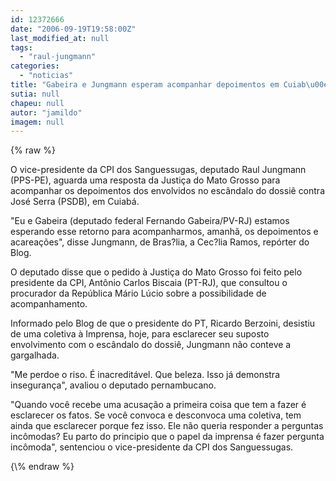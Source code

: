 ```yaml
---
id: 12372666
date: "2006-09-19T19:58:00Z"
last_modified_at: null
tags:
  - "raul-jungmann"
categories:
  - "noticias"
title: "Gabeira e Jungmann esperam acompanhar depoimentos em Cuiab\u00e1"
sutia: null
chapeu: null
autor: "jamildo"
imagem: null
---
```

{\% raw %}
<p>O vice-presidente da CPI dos Sanguessugas, deputado Raul Jungmann (PPS-PE), aguarda uma resposta da Justi&ccedil;a do Mato Grosso para acompanhar os depoimentos dos envolvidos no esc&acirc;ndalo do dossi&ecirc; contra Jos&eacute; Serra (PSDB), em Cuiab&aacute;.</p>
<p>"Eu e Gabeira (deputado federal Fernando Gabeira/PV-RJ) estamos esperando esse retorno para acompanharmos, amanh&atilde;, os depoimentos e acarea&ccedil;&otilde;es", disse Jungmann, de Bras?lia, a Cec?lia Ramos, rep&oacute;rter do Blog.</p>
<p>O deputado disse que o pedido &agrave; Justi&ccedil;a do Mato Grosso foi feito pelo presidente da CPI, Ant&ocirc;nio Carlos Biscaia (PT-RJ), que consultou o procurador da Rep&uacute;blica M&aacute;rio L&uacute;cio sobre a possibilidade de acompanhamento.</p>
<p>Informado pelo Blog de que o presidente do PT, Ricardo Berzoini, desistiu de uma coletiva &agrave; Imprensa, hoje, para esclarecer seu suposto envolvimento com o esc&acirc;ndalo do dossi&ecirc;, Jungmann n&atilde;o conteve a gargalhada.</p>
<p>"Me perdoe o riso. &Eacute; inacredit&aacute;vel. Que beleza. Isso j&aacute; demonstra inseguran&ccedil;a", avaliou o deputado pernambucano.</p>
<p>"Quando voc&ecirc; recebe uma acusa&ccedil;&atilde;o a primeira coisa que tem a fazer &eacute; esclarecer os fatos. Se voc&ecirc; convoca e desconvoca uma coletiva, tem ainda que esclarecer porque fez isso. Ele n&atilde;o queria responder a perguntas inc&ocirc;modas? Eu parto do principio que o papel da imprensa &eacute; fazer pergunta inc&ocirc;moda", sentenciou o vice-presidente da CPI dos Sanguessugas.</p>
{\% endraw %}